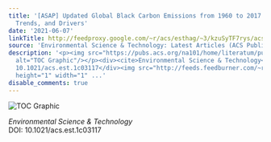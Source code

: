 ```yaml
---
title: '[ASAP] Updated Global Black Carbon Emissions from 1960 to 2017: Improvements,
  Trends, and Drivers'
date: '2021-06-07'
linkTitle: http://feedproxy.google.com/~r/acs/esthag/~3/kzuSyTF7rys/acs.est.1c03117
source: 'Environmental Science & Technology: Latest Articles (ACS Publications)'
description: '<p><img src="https://pubs.acs.org/na101/home/literatum/publisher/achs/journals/content/esthag/0/esthag.ahead-of-print/acs.est.1c03117/20210607/images/medium/es1c03117_0007.gif"
  alt="TOC Graphic"/></p><div><cite>Environmental Science & Technology</cite></div><div>DOI:
  10.1021/acs.est.1c03117</div><img src="http://feeds.feedburner.com/~r/acs/esthag/~4/kzuSyTF7rys"
  height="1" width="1" ...'
disable_comments: true
---
```

<p><img src="https://pubs.acs.org/na101/home/literatum/publisher/achs/journals/content/esthag/0/esthag.ahead-of-print/acs.est.1c03117/20210607/images/medium/es1c03117_0007.gif" alt="TOC Graphic"/></p><div><cite>Environmental Science & Technology</cite></div><div>DOI: 10.1021/acs.est.1c03117</div><img src="http://feeds.feedburner.com/~r/acs/esthag/~4/kzuSyTF7rys" height="1" width="1" ...